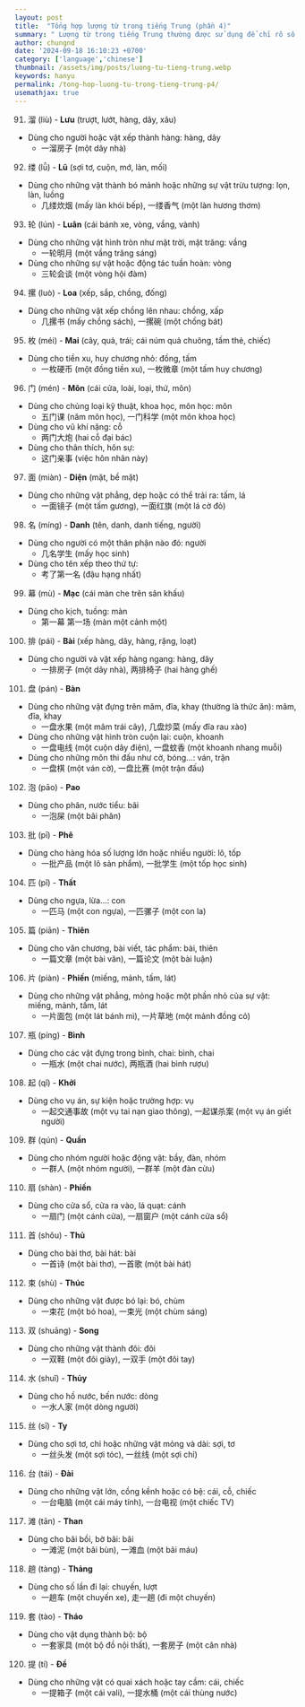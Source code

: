```yaml
---
layout: post
title:  "Tổng hợp lượng từ trong tiếng Trung (phần 4)"
summary: " Lượng từ trong tiếng Trung thường được sử dụng để chỉ rõ số lượng hoặc mức độ của một đối tượng nào đó trong câu"
author: chungnd
date: '2024-09-18 16:10:23 +0700'
category: ['language','chinese']
thumbnail: /assets/img/posts/luong-tu-tieng-trung.webp
keywords: hanyu
permalink: /tong-hop-luong-tu-trong-tieng-trung-p4/
usemathjax: true
---
```


91. 溜 (liù) - **Lưu** (trượt, lướt, hàng, dãy, xâu)
* Dùng cho người hoặc vật xếp thành hàng: hàng, dãy
    - 一溜房子 (một dãy nhà)

92. 缕 (lǚ) - **Lũ** (sợi tơ, cuộn, mớ, làn, mối)
* Dùng cho những vật thành bó mảnh hoặc những sự vật trừu tượng: lọn, làn, luồng
    - 几缕炊烟 (mấy làn khói bếp), 一缕香气 (một làn hương thơm)

93. 轮 (lún) - **Luân** (cái bánh xe, vòng, vầng, vành)
* Dùng cho những vật hình tròn như mặt trời, mặt trăng: vầng
    - 一轮明月 (một vầng trăng sáng)
* Dùng cho những sự vật hoặc động tác tuần hoàn: vòng
    - 三轮会谈 (một vòng hội đàm)

94. 摞 (luò) - **Loa** (xếp, sắp, chồng, đống)
* Dùng cho những vật xếp chồng lên nhau: chồng, xấp
    - 几摞书 (mấy chồng sách), 一摞碗 (một chồng bát)

95. 枚 (méi) - **Mai** (cây, quả, trái; cái núm quả chuông, tấm thẻ, chiếc)
* Dùng cho tiền xu, huy chương nhỏ: đồng, tấm
    - 一枚硬币 (một đồng tiền xu), 一枚微章 (một tấm huy chương)

96. 门 (mén) - **Môn** (cái cửa, loài, loại, thứ, môn)
* Dùng cho chủng loại kỹ thuật, khoa học, môn học: môn
    - 五门课 (năm môn học), 一门科学 (một môn khoa học)
* Dùng cho vũ khí nặng: cỗ
    - 两门大炮 (hai cỗ đại bác)
* Dùng cho thân thích, hôn sự:
    - 这门亲事 (việc hôn nhân này)

97. 面 (miàn) - **Diện** (mặt, bề mặt)
* Dùng cho những vật phẳng, dẹp hoặc có thể trải ra: tấm, lá
    - 一面镜子 (một tấm gương), 一面红旗 (một lá cờ đỏ)

98. 名 (míng) - **Danh** (tên, danh, danh tiếng, người)
* Dùng cho người có một thân phận nào đó: người
    - 几名学生 (mấy học sinh)
* Dùng cho tên xếp theo thứ tự:
    - 考了第一名 (đậu hạng nhất)

99. 幕 (mù) - **Mạc** (cái màn che trên sân khấu)
* Dùng cho kịch, tuồng: màn
    - 第一幕 第一场 (màn một cảnh một)

100. 排 (pái) - **Bài** (xếp hàng, dãy, hàng, rặng, loạt)
* Dùng cho người và vật xếp hàng ngang: hàng, dãy
    - 一排房子 (một dãy nhà), 两排椅子 (hai hàng ghế)

101. 盘 (pán) - **Bàn**
* Dùng cho những vật đựng trên mâm, đĩa, khay (thường là thức ăn): mâm, đĩa, khay
    - 一盘水果 (một mâm trái cây), 几盘炒菜 (mấy đĩa rau xào)
* Dùng cho những vật hình tròn cuộn lại: cuộn, khoanh
    - 一盘电线 (một cuộn dây điện), 一盘蚊香 (một khoanh nhang muỗi)
* Dùng cho những môn thi đấu như cờ, bóng...: ván, trận
    - 一盘棋 (một ván cờ), 一盘比赛 (một trận đấu)

102. 泡 (pāo) - **Pao**
* Dùng cho phân, nước tiểu: bãi
    - 一泡屎 (một bãi phân)

103. 批 (pī) - **Phê**
* Dùng cho hàng hóa số lượng lớn hoặc nhiều người: lô, tốp
    - 一批产品 (một lô sản phẩm), 一批学生 (một tốp học sinh)

104. 匹 (pǐ) - **Thất**
* Dùng cho ngựa, lừa...: con
    - 一匹马 (một con ngựa), 一匹骡子 (một con la)

105. 篇 (piān) - **Thiên**
* Dùng cho văn chương, bài viết, tác phẩm: bài, thiên
    - 一篇文章 (một bài văn), 一篇论文 (một bài luận)

106. 片 (piàn) - **Phiến** (miếng, mảnh, tấm, lát)
* Dùng cho những vật phẳng, mỏng hoặc một phần nhỏ của sự vật: miếng, mảnh, tấm, lát
    - 一片面包 (một lát bánh mì), 一片草地 (một mảnh đồng cỏ)

107. 瓶 (píng) - **Bình**
* Dùng cho các vật đựng trong bình, chai: bình, chai
    - 一瓶水 (một chai nước), 两瓶酒 (hai bình rượu)

108. 起 (qǐ) - **Khởi**
* Dùng cho vụ án, sự kiện hoặc trường hợp: vụ
    - 一起交通事故 (một vụ tai nạn giao thông), 一起谋杀案 (một vụ án giết người)

109. 群 (qún) - **Quần**
* Dùng cho nhóm người hoặc động vật: bầy, đàn, nhóm
    - 一群人 (một nhóm người), 一群羊 (một đàn cừu)

110. 扇 (shàn) - **Phiến**
* Dùng cho cửa sổ, cửa ra vào, lá quạt: cánh
    - 一扇门 (một cánh cửa), 一扇窗户 (một cánh cửa sổ)

111. 首 (shǒu) - **Thủ**
* Dùng cho bài thơ, bài hát: bài
    - 一首诗 (một bài thơ), 一首歌 (một bài hát)

112. 束 (shù) - **Thúc**
* Dùng cho những vật được bó lại: bó, chùm
    - 一束花 (một bó hoa), 一束光 (một chùm sáng)

113. 双 (shuāng) - **Song**
* Dùng cho những vật thành đôi: đôi
    - 一双鞋 (một đôi giày), 一双手 (một đôi tay)

114. 水 (shuǐ) - **Thủy**
* Dùng cho hồ nước, bến nước: dòng
    - 一水人家 (một dòng người)

115. 丝 (sī) - **Ty**
* Dùng cho sợi tơ, chỉ hoặc những vật mỏng và dài: sợi, tơ
    - 一丝头发 (một sợi tóc), 一丝线 (một sợi chỉ)

116. 台 (tái) - **Đài**
* Dùng cho những vật lớn, cồng kềnh hoặc có bệ: cái, cỗ, chiếc
    - 一台电脑 (một cái máy tính), 一台电视 (một chiếc TV)

117. 滩 (tān) - **Than**
* Dùng cho bãi bồi, bờ bãi: bãi
    - 一滩泥 (một bãi bùn), 一滩血 (một bãi máu)

118. 趟 (tàng) - **Thảng**
* Dùng cho số lần đi lại: chuyến, lượt
    - 一趟车 (một chuyến xe), 走一趟 (đi một chuyến)

119. 套 (tào) - **Tháo**
* Dùng cho vật dụng thành bộ: bộ
    - 一套家具 (một bộ đồ nội thất), 一套房子 (một căn nhà)

120. 提 (tí) - **Đề**
* Dùng cho những vật có quai xách hoặc tay cầm: cái, chiếc
    - 一提箱子 (một cái vali), 一提水桶 (một cái thùng nước)
